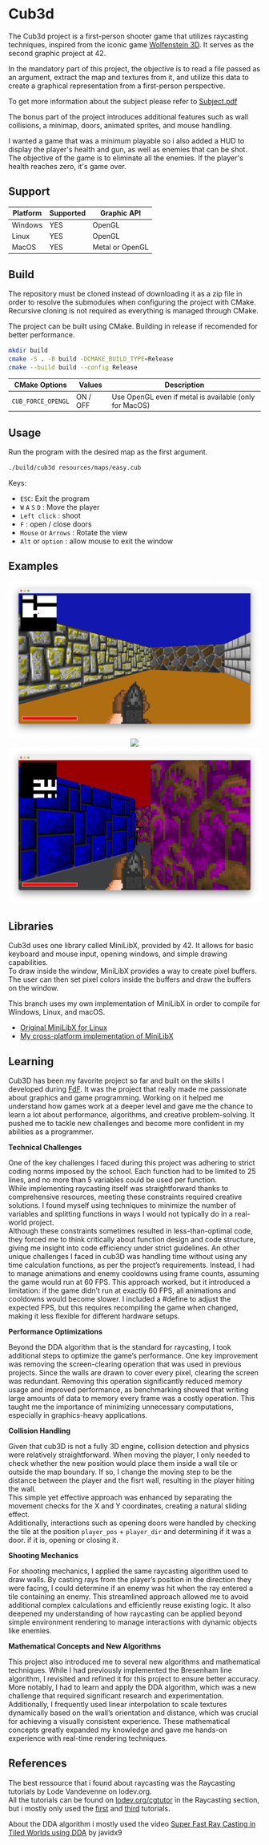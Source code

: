 Cub3d
=====

The Cub3d project is a first-person shooter game that utilizes raycasting techniques, inspired from the iconic game [Wolfenstein 3D](https://en.wikipedia.org/wiki/Wolfenstein_3D). It serves as the second graphic project at 42.

In the mandatory part of this project, the objective is to read a file passed as an argument, extract the map and textures from it, and utilize this data to create a graphical representation from a first-person perspective.

To get more information about the subject please refer to [Subject.pdf](Subject.pdf)

The bonus part of the project introduces additional features such as wall collisions, a minimap, doors, animated sprites, and mouse handling.

I wanted a game that was a minimum playable so i also added a HUD to display the player's health and gun, as well as enemies that can be shot. The objective of the game is to eliminate all the enemies. If the player's health reaches zero, it's game over.

Support
------

| Platform | Supported | Graphic API     |
|----------|-----------|-----------------|
| Windows  | YES       | OpenGL          |
| Linux    | YES       | OpenGL          |
| MacOS    | YES       | Metal or OpenGL |

Build
-----

The repository must be cloned instead of downloading it as a zip file in order to resolve the submodules when configuring the project with CMake. Recursive cloning is not required as everything is managed through CMake.

The project can be built using CMake. Building in release if recomended for better performance.

```sh
mkdir build
cmake -S . -B build -DCMAKE_BUILD_TYPE=Release
cmake --build build --config Release
```

| CMake Options     | Values   | Description                                            |
|-------------------|----------|--------------------------------------------------------|
| `CUB_FORCE_OPENGL`| ON / OFF | Use OpenGL even if metal is available (only for MacOS) |

Usage
-----

Run the program with the desired map as the first argument.

```sh
./build/cub3d resources/maps/easy.cub
```

Keys:

- `ESC`: Exit the program
- `W` `A` `S` `D` : Move the player
- `Left click` : shoot
- `F` : open / close doors
- `Mouse` or `Arrows` : Rotate the view
- `Alt` or `option` : allow mouse to exit the window

Examples
--------

<p align="center">
  <img src="exemple1.png" />
  <img src="exemple2.gif" />
  <img src="exemple3.png" />
</p>

Libraries
---------

Cub3d uses one library called MiniLibX, provided by 42. It allows for basic keyboard and mouse input, opening windows, and simple drawing capabilities.  
To draw inside the window, MiniLibX provides a way to create pixel buffers. The user can then set pixel colors inside the buffers and draw the buffers on the window.

This branch uses my own implementation of MiniLibX in order to compile for Windows, Linux, and macOS.

- [Original MiniLibX for Linux](https://github.com/42Paris/minilibx-linux)
- [My cross-platform implementation of MiniLibX](https://github.com/Thomas-Chqt/MinilibX)

Learning
--------

Cub3D has been my favorite project so far and built on the skills I developed during [FdF](https://github.com/Thomas-Chqt/FdF). It was the project that really made me passionate about graphics and game programming. Working on it helped me understand how games work at a deeper level and gave me the chance to learn a lot about performance, algorithms, and creative problem-solving. It pushed me to tackle new challenges and become more confident in my abilities as a programmer.

**Technical Challenges**

One of the key challenges I faced during this project was adhering to strict coding norms imposed by the school. Each function had to be limited to 25 lines, and no more than 5 variables could be used per function.  
While implementing raycasting itself was straightforward thanks to comprehensive resources, meeting these constraints required creative solutions. I found myself using techniques to minimize the number of variables and splitting functions in ways I would not typically do in a real-world project.  
Although these constraints sometimes resulted in less-than-optimal code, they forced me to think critically about function design and code structure, giving me insight into code efficiency under strict guidelines.
An other unique challenges I faced in cub3D was handling time without using any time calculation functions, as per the project’s requirements. Instead, I had to manage animations and enemy cooldowns using frame counts, assuming the game would run at 60 FPS. This approach worked, but it introduced a limitation: if the game didn’t run at exactly 60 FPS, all animations and cooldowns would become slower. I included a #define to adjust the expected FPS, but this requires recompiling the game when changed, making it less flexible for different hardware setups.

**Performance Optimizations**

Beyond the DDA algorithm that is the standard for raycasting, I took additional steps to optimize the game’s performance. One key improvement was removing the screen-clearing operation that was used in previous projects. Since the walls are drawn to cover every pixel, clearing the screen was redundant. Removing this operation significantly reduced memory usage and improved performance, as benchmarking showed that writing large amounts of data to memory every frame was a costly operation. This taught me the importance of minimizing unnecessary computations, especially in graphics-heavy applications.

**Collision Handling**

Given that cub3D is not a fully 3D engine, collision detection and physics were relatively straightforward. When moving the player, I only needed to check whether the new position would place them inside a wall tile or outside the map boundary. If so, I change the moving step to be the distance between the player and the fisrt wall, resulting in the player hiting the wall.  
This simple yet effective approach was enhanced by separating the movement checks for the X and Y coordinates, creating a natural sliding effect.  
Additionally, interactions such as opening doors were handled by checking the tile at the position `player_pos` + `player_dir` and determining if it was a door. if it is, opening or closing it.

**Shooting Mechanics**

For shooting mechanics, I applied the same raycasting algorithm used to draw walls. By casting rays from the player’s position in the direction they were facing, I could determine if an enemy was hit when the ray entered a tile containing an enemy. This streamlined approach allowed me to avoid additional complex calculations and efficiently reuse existing logic. It also deepened my understanding of how raycasting can be applied beyond simple environment rendering to manage interactions with dynamic objects like enemies.

**Mathematical Concepts and New Algorithms**

This project also introduced me to several new algorithms and mathematical techniques. While I had previously implemented the Bresenham line algorithm, I revisited and refined it for this project to ensure better accuracy. More notably, I had to learn and apply the DDA algorithm, which was a new challenge that required significant research and experimentation. Additionally, I frequently used linear interpolation to scale textures dynamically based on the wall’s orientation and distance, which was crucial for achieving a visually consistent experience. These mathematical concepts greatly expanded my knowledge and gave me hands-on experience with real-time rendering techniques.

References
----------

The best ressource that i found about raycasting was the Raycasting tutorials by Lode Vandevenne on lodev.org.  
All the tutorials can be found on [lodev.org/cgtutor](https://lodev.org/cgtutor/) in the Raycasting section, but i mostly only used the [first](https://lodev.org/cgtutor/raycasting.html) and [third](https://lodev.org/cgtutor/raycasting3.html) tutorials.  

About the DDA algorithm i mostly used the video [Super Fast Ray Casting in Tiled Worlds using DDA](https://www.youtube.com/watch?v=NbSee-XM7WA) by javidx9